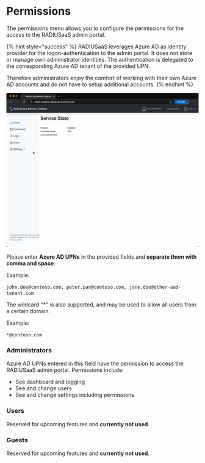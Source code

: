 # Permissions

The permissions menu allows you to configure the permissions for the access to the RADIUSaaS admin portal.

{% hint style="success" %}
RADIUSaaS leverages Azure AD as identity provider for the logon-authentication to the admin portal. It does not store or manage own administrator identities. The authentication is delegated to the corresponding Azure AD tenant of the provided UPN.

Therefore administrators enjoy the comfort of working with their own Azure AD accounts and do not have to setup additional accounts.
{% endhint %}

![](../../.gitbook/assets/radius-permissions.gif)

Please enter **Azure AD UPNs** in the provided fields and **separate them with comma and space**.&#x20;

Example:

```
john.doe@contoso.com, peter.pan@contoso.com, jane.doe@other-aad-tenant.com
```

The wildcard "\*" is also supported, and may be used to allow all users from a certain domain.

Example:

```
*@contoso.com
```

### Administrators

Azure AD UPNs entered in this field have the permission to access the RADIUSaaS admin portal. Permissions include:

* See dashboard and logging
* See and change users
* See and change settings including permissions

### Users

Reserved for upcoming features and **currently not used**.

### Guests

Reserved for upcoming features and **currently not used**.
